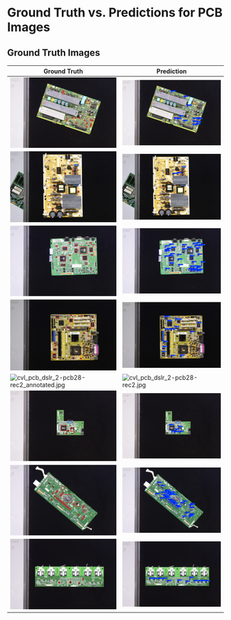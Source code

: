 # Ground Truth vs. Predictions for PCB Images

## Ground Truth Images

| Ground Truth | Prediction |
| ------------ | ---------- |
| ![cvl_pcb_dslr_1-pcb2-rec4_annotated.jpg](model_data/pcb/ground_truth/cvl_pcb_dslr_1-pcb2-rec4_annotated.jpg) | ![cvl_pcb_dslr_1-pcb2-rec4.jpg](model_data/pcb/prediction/cvl_pcb_dslr_1-pcb2-rec4.jpg) |
| ![cvl_pcb_dslr_1-pcb4-rec2_annotated.jpg](model_data/pcb/ground_truth/cvl_pcb_dslr_1-pcb4-rec2_annotated.jpg) | ![cvl_pcb_dslr_1-pcb4-rec2.jpg](model_data/pcb/prediction/cvl_pcb_dslr_1-pcb4-rec2.jpg) |
| ![cvl_pcb_dslr_1-pcb8-rec1_annotated.jpg](model_data/pcb/ground_truth/cvl_pcb_dslr_1-pcb8-rec1_annotated.jpg) | ![cvl_pcb_dslr_1-pcb8-rec1.jpg](model_data/pcb/prediction/cvl_pcb_dslr_1-pcb8-rec1.jpg) |
| ![cvl_pcb_dslr_2-pcb26-rec1_annotated.jpg](model_data/pcb/ground_truth/cvl_pcb_dslr_2-pcb26-rec1_annotated.jpg) | ![cvl_pcb_dslr_2-pcb26-rec1.jpg](model_data/pcb/prediction/cvl_pcb_dslr_2-pcb26-rec1.jpg) |
| ![cvl_pcb_dslr_2-pcb28-rec2_annotated.jpg](model_data/pcb/ground_truth/cvl_pcb_dslr_2-pcb28-rec2_annotated.jpg) | ![cvl_pcb_dslr_2-pcb28-rec2.jpg](model_data/pcb/prediction/cvl_pcb_dslr_2-pcb28-rec2.jpg) |
| ![cvl_pcb_dslr_2-pcb37-rec1_annotated.jpg](model_data/pcb/ground_truth/cvl_pcb_dslr_2-pcb37-rec1_annotated.jpg) | ![cvl_pcb_dslr_2-pcb37-rec1.jpg](model_data/pcb/prediction/cvl_pcb_dslr_2-pcb37-rec1.jpg) |
| ![cvl_pcb_dslr_3-pcb48-rec2_annotated.jpg](model_data/pcb/ground_truth/cvl_pcb_dslr_3-pcb48-rec2_annotated.jpg) | ![cvl_pcb_dslr_3-pcb48-rec2.jpg](model_data/pcb/prediction/cvl_pcb_dslr_3-pcb48-rec2.jpg) |
| ![cvl_pcb_dslr_3-pcb49-rec4_annotated.jpg](model_data/pcb/ground_truth/cvl_pcb_dslr_3-pcb49-rec4_annotated.jpg) | ![cvl_pcb_dslr_3-pcb49-rec4.jpg](model_data/pcb/prediction/cvl_pcb_dslr_3-pcb49-rec4.jpg)